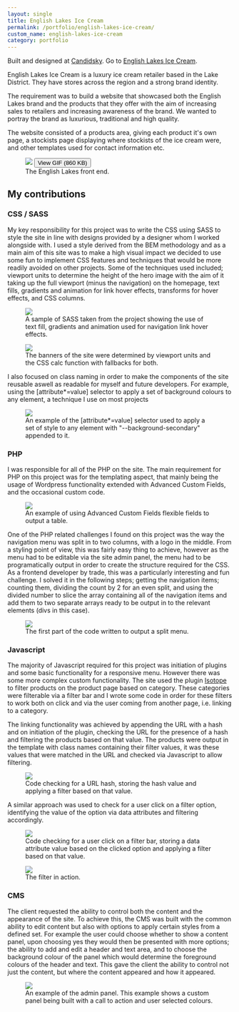 ```yaml
---
layout: single
title: English Lakes Ice Cream
permalink: /portfolio/english-lakes-ice-cream/
custom_name: english-lakes-ice-cream
category: portfolio
---
```


Built and designed at <a href="https://candidsky.com">Candidsky</a>. Go to <a href="http://lakesicecream.com">English Lakes Ice Cream</a>.

English Lakes Ice Cream is a luxury ice cream retailer based in the Lake District. They have stores across the region and a strong brand identity.

The requirement was to build a website that showcased both the English Lakes brand and the products that they offer with the aim of increasing sales to retailers and increasing awareness of the brand. We wanted to portray the brand as luxurious, traditional and high quality.

The website consisted of a products area, giving each product it's own page, a stockists page displaying where stockists of the ice cream were, and other templates used for contact information etc.

<figure class="portfolio__figure portfolio__figure--screenshot">
	<img src="{{ site-url }}/images/screenshots/englishlakes/homepage.jpg" data-gif="{{ site-url }}/images/screen-gifs/englishlakes/englishlakes.gif">
	<button class="portfolio__figure__gif-trigger">View GIF (860 KB)</button>
	<figcaption>The English Lakes front end.</figcaption>
</figure>

<h2>My contributions</h2>

<div class="portfolio__skill">
	<h3 class="portfolio__subheading">CSS / SASS</h3>
	<p>My key responsibility for this project was to write the CSS using SASS to style the site in line with designs provided by a designer whom I worked alongside with. I used a style derived from the BEM methodology and as a main aim of this site was to make a high visual impact we decided to use some fun to implement CSS features and techniques that would be more readily avoided on other projects. Some of the techniques used included; viewport units to determine the height of the hero image with the aim of it taking up the full viewport (minus the navigation) on the homepage, text fills, gradients and animation for link hover effects, transforms for hover effects, and CSS columns.</p>
	<figure class="portfolio__figure portfolio__figure--screenshot">
		<img class="portfolio__screenshot" src="{{ site-url }}/images/screenshots/englishlakes/text-gradient.png">
		<figcaption>A sample of SASS taken from the project showing the use of text fill, gradients and animation used for navigation link hover effects.</figcaption>
	</figure>
	<figure class="portfolio__figure portfolio__figure--screenshot">
		<img class="portfolio__screenshot" src="{{ site-url }}/images/screenshots/englishlakes/banner.png">
		<figcaption>The banners of the site were determined by viewport units and the CSS calc function with fallbacks for both.</figcaption>
	</figure>
	<p>I also focused on class naming in order to make the components of the site reusable aswell as readable for myself and future developers. For example, using the [attribute*=value] selector to apply a set of background colours to any element, a technique I use on most projects</p>
	<figure class="portfolio__figure portfolio__figure--screenshot">
		<img class="portfolio__screenshot" src="{{ site-url }}/images/screenshots/englishlakes/panels.png">
		<figcaption>An example of the [attribute*=value] selector used to apply a set of style to any element with "--background-secondary" appended to it.</figcaption>
	</figure>
</div><!--/.portfolio__skill -->

<div class="portfolio__skill">
	<h3 class="portfolio__subheading">PHP</h3>
	<p>I was responsible for all of the PHP on the site. The main requirement for PHP on this project was for the templating aspect, that mainly being the usage of Wordpress functionality extended with Advanced Custom Fields, and the occasional custom code.</p>
	<figure class="portfolio__figure portfolio__figure--screenshot">
		<img class="portfolio__screenshot" src="{{ site-url }}/images/screenshots/englishlakes/table-php.png">
		<figcaption>An example of using Advanced Custom Fields flexible fields to output a table.</figcaption>
	</figure>
	<p>One of the PHP related challenges I found on this project was the way the navigation menu was split in to two columns, with a logo in the middle. From a styling point of view, this was fairly easy thing to achieve, however as the menu had to be editable via the site admin panel, the menu had to be programatically output in order to create the structure required for the CSS. As a frontend developer by trade, this was a particularly interesting and fun challenge. I solved it in the following steps; getting the navigation items; counting them, dividing the count by 2 for an even split, and using the divided number to slice the array containing all of the navigation items and add them to two separate arrays ready to be output in to the relevant elements (divs in this case).</p>
	<figure class="portfolio__figure portfolio__figure--screenshot">
		<img class="portfolio__screenshot" src="{{ site-url }}/images/screenshots/englishlakes/nav-php.png">
		<figcaption>The first part of the code written to output a split menu.</figcaption>
	</figure>
</div><!--/.portfolio__skill -->

<div class="portfolio__skill">
	<h3 class="portfolio__subheading">Javascript</h3>
	<p>The majority of Javascript required for this project was initiation of plugins and some basic functionality for a responsive menu. However there was some more complex custom functionality. The site used the plugin <a href="http://isotope.metafizzy.co/">Isotope</a> to filter products on the product page based on category. These categories were filterable via a filter bar and I wrote some code in order for these filters to work both on click and via the user coming from another page, i.e. linking to a category.</p>
	<p>The linking functionality was achieved by appending the URL with a hash and on initiation of the plugin, checking the URL for the presence of a hash and filtering the products based on that value. The products were output in the template with class names containing their filter values, it was these values that were  matched in the URL  and checked via Javascript to allow filtering.</p>
	<figure class="portfolio__figure portfolio__figure--screenshot">
		<img class="portfolio__screenshot" src="{{ site-url }}/images/screenshots/englishlakes/hash-filter-js.png">
		<figcaption>Code checking for a URL hash, storing the hash value and applying a filter based on that value.</figcaption>
	</figure>
	<p>A similar approach was used to check for a user click on a filter option, identifying the value of the option via data attributes and filtering accordingly.</p>
	<figure class="portfolio__figure portfolio__figure--screenshot">
		<img class="portfolio__screenshot" src="{{ site-url }}/images/screenshots/englishlakes/click-filter-js.png">
		<figcaption>Code checking for a user click on a filter bar, storing a data attribute value based on the clicked option and applying a filter based on that value.</figcaption>
	</figure>
	<figure class="portfolio__figure portfolio__figure--screenshot">
		<img class="portfolio__screenshot" src="{{ site-url }}/images/screenshots/englishlakes/filter.gif">
		<figcaption>The filter in action.</figcaption>
	</figure>
</div><!--/.portfolio__skill -->

<div class="portfolio__skill">
	<h3 class="portfolio__subheading" id="cms">CMS</h3>
	<p>The client requested the ability to control both the content and the appearance of the site. To achieve this, the CMS was built with the common ability to edit content but also with options to apply certain styles from a defined set. For example the user could choose whether to show a content panel, upon choosing yes they would then be presented with more options; the ability to add and edit a header and text area, and to choose the background colour of the panel which would determine the foreground colours of the header and text. This gave the client the ability to control not just the content, but where the content appeared and how it appeared.</p>
	<figure class="portfolio__figure portfolio__figure--screenshot">
		<img class="portfolio__screenshot" src="{{ site-url }}/images/screenshots/englishlakes/admin-panel.png">
		<figcaption>An example of the admin panel. This example shows a custom panel being built with a call to action and user selected colours.</figcaption>
	</figure>
</div><!--/.portfolio__skill -->